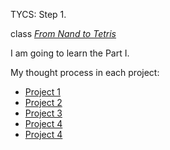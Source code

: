 TYCS: Step 1.


class [*From Nand to Tetris*](https://www.nand2tetris.org/)

I am going to learn the Part I.

My thought process in each project:
- [Project 1](01/README.md)
- [Project 2](02/README.md)
- [Project 3](03/README.md)
- [Project 4](04/README.md)
- [Project 4](05/README.md)
